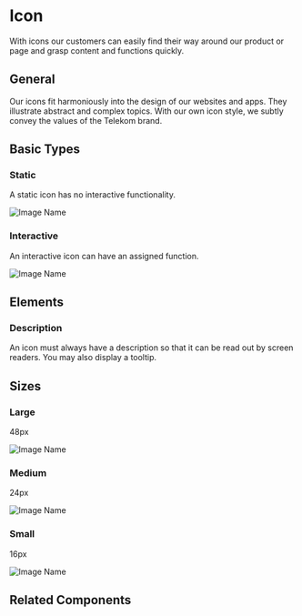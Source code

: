 # Icon

With icons our customers can easily find their way around our product or page and grasp content and functions quickly.

## General

Our icons fit harmoniously into the design of our websites and apps. They illustrate abstract and complex topics. With our own icon style, we subtly convey the values of the Telekom brand.

## Basic Types

### Static

A static icon has no interactive functionality.

![Image Name](/assets/3_components/icon/image-20200810101050303.png)

### Interactive

An interactive icon can have an assigned function.

![Image Name](/assets/3_components/icon/image-20200811094920205.png)

## Elements

### Description

An icon must always have a description so that it can be read out by screen readers. You may also display a tooltip.

## Sizes

### Large

48px

![Image Name](/assets/3_components/icon/image-20200810101050303.png)

### Medium

24px

![Image Name](/assets/3_components/icon/image-20200810101057046.png)

### Small

16px

![Image Name](/assets/3_components/icon/image-20200810101102823.png)

## Related Components
